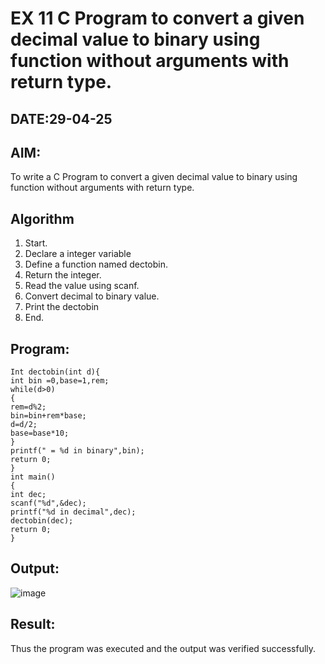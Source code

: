 # EX 11 C Program to convert a given decimal value to binary using function without arguments with return type.
## DATE:29-04-25
## AIM:
To write a C Program to convert a given decimal value to binary using function without arguments with return type.

## Algorithm
1. Start.
2. Declare a integer variable
3. Define a function named dectobin.
4. Return the integer.
5. Read the value using scanf.
6. Convert decimal to binary value.
7. Print the dectobin
8. End.   

## Program:
```#include<stdio.h>
Int dectobin(int d){
int bin =0,base=1,rem; 
while(d>0)
{
rem=d%2; 
bin=bin+rem*base; 
d=d/2; 
base=base*10;
}
printf(" = %d in binary",bin); 
return 0;
}
int main()
{
int dec; 
scanf("%d",&dec);
printf("%d in decimal",dec); 
dectobin(dec);
return 0;
}
```

## Output:
![image](https://github.com/user-attachments/assets/5b25bad8-7376-4fea-b19c-7bfb6dccd823)

## Result:
Thus the program was executed and the output was verified successfully.
